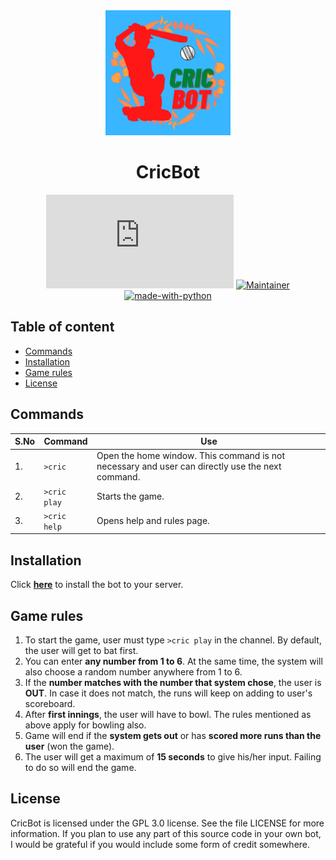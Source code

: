 <div align=center>

<img src="https://github.com/Raveesh1505/CricBot/blob/main/CRIC%20BOT.png?raw=true" width="200" height="200">

# CricBot

[![GitHub contributors](https://badgen.net/github/contributors/Naereen/Strapdown.js)](https://GitHub.com/Raveesh1505/CricBot/Contributors) [![Maintainer](https://img.shields.io/badge/maintainer-Raveesh1505-blue)](https://github.com/Raveesh1505) [![made-with-python](https://img.shields.io/badge/Made%20with-Python-1f425f.svg)](https://www.python.org/)

</div>

## Table of content

- [Commands](#commands)
- [Installation](#installation)
- [Game rules](#game-rules)
- [License](#license)

## Commands

| S.No | Command | Use |
| --- | --- | --- |
| 1. | `>cric` | Open the home window. This command is not necessary and user can directly use the next command.|
| 2. | `>cric play` | Starts the game. |
| 3. | `>cric help` | Opens help and rules page. |

## Installation

Click **[here](https://discord.com/api/oauth2/authorize?client_id=907555855984099348&permissions=8&scope=bot)** to install the bot to your server.

## Game rules

1. To start the game, user must type `>cric play` in the channel. By default, the user will get to bat first.  
2. You can enter **any number from 1 to 6**. At the same time, the system will also choose a random number anywhere from 1 to 6.  
3. If the **number matches with the number that system chose**, the user is **OUT**. In case it does not match, the runs will keep on adding to user's scoreboard.  
4. After **first innings**, the user will have to bowl. The rules mentioned as above apply for bowling also.  
5. Game will end if the **system gets out** or has **scored more runs than the user** (won the game).  
6. The user will get a maximum of **15 seconds** to give his/her input. Failing to do so will end the game.

## License

CricBot is licensed under the GPL 3.0 license. See the file LICENSE for more information. If you plan to use any part of this source code in your own bot, I would be grateful if you would include some form of credit somewhere.